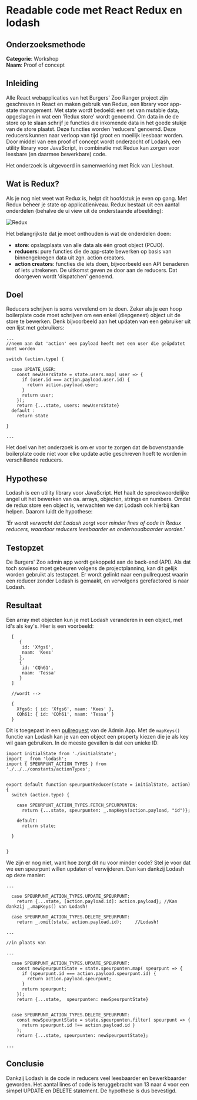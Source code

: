 # Readable code met React Redux en lodash

## Onderzoeksmethode

**Categorie**: Workshop <br />
**Naam**: Proof of concept

## Inleiding
Alle React webapplicaties van het Burgers' Zoo Ranger project zijn geschreven in React en maken gebruik van Redux, een library voor
app-state management. Met state wordt bedoeld: een set van mutable data, opgeslagen in wat een 'Redux store' wordt genoemd.
Om data in de de store op te slaan schrijf je functies die inkomende data in het goede stukje van de store plaatst. Deze functies worden 'reducers'
genoemd. Deze reducers kunnen naar verloop van tijd groot en moeilijk leesbaar worden. Door middel van een proof of concept wordt
onderzocht of Lodash, een utility library voor JavaScript, in combinatie met Redux kan zorgen voor leesbare (en daarmee bewerkbare) code.

Het onderzoek is uitgevoerd in samenwerking met Rick van Lieshout.

## Wat is Redux?
Als je nog niet weet wat Redux is, helpt dit hoofdstuk je even op gang. Met Redux beheer je state op applicatieniveau. Redux bestaat
uit een aantal onderdelen (behalve de ui view uit de onderstaande afbeelding):

![Redux](https://cdn-images-1.medium.com/max/1200/1*bvAMo9Ou8yI3-zzB3aoMnA.png)

Het belangrijkste dat je moet onthouden is wat de onderdelen doen:

- __store__: opslagplaats van alle data als één groot object (POJO).
- __reducers__: pure functies die de app-state bewerken op basis van binnengekregen data uit zgn. action creators.
- __action creators__: functies die iets doen, bijvoorbeeld een API benaderen of iets uitrekenen. De uitkomst geven ze door aan de reducers. Dat doorgeven wordt 'dispatchen' genoemd.

## Doel

Reducers schrijven is soms vervelend om te doen. Zeker als je een hoop boilerplate code moet schrijven om een enkel (diepgenest) object uit de store te bewerken. Denk bijvoorbeeld aan het updaten van een gebruiker uit een lijst met gebruikers:

```
...
//neem aan dat 'action' een payload heeft met een user die geüpdatet moet worden

switch (action.type) {

  case UPDATE_USER:
    const newUsersState = state.users.map( user => {
      if (user.id === action.payload.user.id) {
        return action.payload.user;
      }
      return user;
    });
    return {...state, users: newUsersState}
  default :
    return state
    
}

...

```

Het doel van het onderzoek is om er voor te zorgen dat de bovenstaande boilerplate code niet voor elke update actie geschreven hoeft te worden in verschillende reducers.


## Hypothese
Lodash is een utility library voor JavaScript. Het haalt de spreekwoordelijke angel uit het bewerken van oa. arrays, objecten, strings en numbers. Omdat de redux store een object is, verwachten we dat Lodash ook hierbij kan helpen. Daarom luidt de hypothese:

_'Er wordt verwacht dat Lodash zorgt voor minder lines of code in Redux reducers, waardoor reducers leesbaarder en onderhoudbaarder worden.'_

## Testopzet
De Burgers' Zoo admin app wordt gekoppeld aan de back-end (API). Als dat toch sowieso moet gebeuren volgens de projectplanning, kan dit gelijk worden gebruikt als testopzet. Er wordt gelinkt naar een pullrequest waarin een reducer zonder Lodash is gemaakt, en vervolgens gerefactored is naar Lodash.

## Resultaat
Een array met objecten kun je met Lodash veranderen in een object, met id's als key's. Hier is een voorbeeld:

```
  [
     {
      id: 'Xfgs6',
      naam: 'Kees'
     },
     {
      id: 'CQh61',
      naam: 'Tessa'
     }
  ] 
  
  //wordt -->
  
  {
    Xfgs6: { id: 'Xfgs6', naam: 'Kees' },
    CQh61: { id: 'CQh61', naam: 'Tessa' }
  }
```

Dit is toegepast in een [pullrequest](https://github.com/HANICA-MinorMulti/nj2017-iot-dwa-BurgersZoo1/pull/94/files) van de Admin App. Met de ```mapKeys()``` functie van Lodash kan je van een object een property kiezen die je als key wil gaan gebruiken. In de meeste gevallen is dat een unieke ID:

```
import initialState from './initialState';
import _ from 'lodash';
import { SPEURPUNT_ACTION_TYPES } from './../../constants/actionTypes';


export default function speurpuntReducer(state = initialState, action) {
  switch (action.type) {

    case SPEURPUNT_ACTION_TYPES.FETCH_SPEURPUNTEN:
      return {...state, speurpunten: _.mapKeys(action.payload, "id")};

    default:
      return state;

  }


}
```

We zijn er nog niet, want hoe zorgt dit nu voor minder code? Stel je voor dat we een speurpunt willen updaten of verwijderen. Dan kan dankzij Lodash op deze manier:

```
...
      
  case SPEURPUNT_ACTION_TYPES.UPDATE_SPEURPUNT:
    return {...state, [action.payload.id]: action.payload}; //Kan dankzij _.mapKeys() van Lodash!
  
  case SPEURPUNT_ACTION_TYPES.DELETE_SPEURPUNT:
    return _.omit(state, action.payload.id);     //Lodash!

...

//in plaats van 

...

  case SPEURPUNT_ACTION_TYPES.UPDATE_SPEURPUNT:
    const newSpeurpuntState = state.speurpunten.map( speurpunt => {
      if (speurpunt.id === action.payload.speurpunt.id) {
        return action.payload.speurpunt;
      }
      return speurpunt;
    });
    return {...state,  speurpunten: newSpeurpuntState}
    
   
  case SPEURPUNT_ACTION_TYPES.DELETE_SPEURPUNT:
    const newSpeurpuntState = state.speurpunten.filter( speurpunt => {
      return speurpunt.id !== action.payload.id }
    );
    return {...state, speurpunten: newSpeurpuntState};

...

```

## Conclusie
Dankzij Lodash is de code in reducers veel leesbaarder en bewerkbaarder geworden. Het aantal lines of code is teruggebracht van 13 naar 4 voor een simpel UPDATE en DELETE statement. De hypothese is dus bevestigd. 

